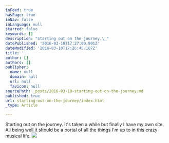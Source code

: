 ```yaml
---
inFeed: true
hasPage: true
inNav: false
inLanguage: null
starred: false
keywords: []
description: "Starting out on the journey.\_"
datePublished: '2016-03-10T17:27:09.991Z'
dateModified: '2016-03-10T17:26:45.187Z'
title: ''
author: []
authors: []
publisher:
  name: null
  domain: null
  url: null
  favicon: null
sourcePath: _posts/2016-03-10-starting-out-on-the-journey.md
published: true
url: starting-out-on-the-journey/index.html
_type: Article

---
```

Starting out on the journey. It's taken a while but finally I have my own site. All being well it should be a portal of all the things I'm up to in this crazy musical life.
![](https://the-grid-user-content.s3-us-west-2.amazonaws.com/3769ad11-73f4-4004-b534-e098aef90dfc.jpg)